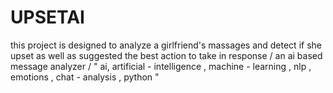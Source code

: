 # UPSETAI
this project is designed to analyze a girlfriend's massages and detect if she upset as well as suggested the best action to take in response / an ai based message analyzer / " ai, artificial - intelligence , machine - learning , nlp , emotions , chat - analysis , python "
